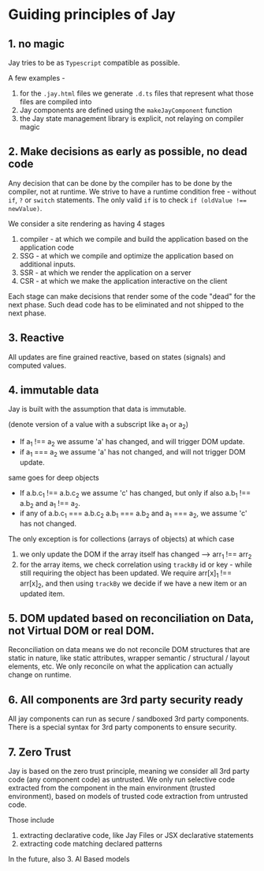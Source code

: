 # Guiding principles of Jay

## 1. no magic 
Jay tries to be as `Typescript` compatible as possible.

A few examples -

1. for the `.jay.html` files we generate `.d.ts` files that represent what those files are compiled into
2. Jay components are defined using the `makeJayComponent` function
3. the Jay state management library is explicit, not relaying on compiler magic

## 2. Make decisions as early as possible, no dead code

Any decision that can be done by the compiler has to be done by the compiler, not at runtime.
We strive to have a runtime condition free - without `if`, `?` or `switch` statements.
The only valid `if` is to check `if (oldValue !== newValue)`.

We consider a site rendering as having 4 stages
1. compiler - at which we compile and build the application based on the application code
2. SSG - at which we compile and optimize the application based on additional inputs. 
3. SSR - at which we render the application on a server
4. CSR - at which we make the application interactive on the client

Each stage can make decisions that render some of the code "dead" for the next phase. Such dead code has to be eliminated 
and not shipped to the next phase. 

## 3. Reactive

All updates are fine grained reactive, based on states (signals) and computed values.

## 4. immutable data
Jay is built with the assumption that data is immutable.

(denote version of a value with a subscript like a<sub>1</sub> or a<sub>2</sub>)

* If a<sub>1</sub> !== a<sub>2</sub> we assume 'a' has changed, and will trigger DOM update.
* if a<sub>1</sub> === a<sub>2</sub> we assume 'a' has not changed, and will not trigger DOM update.

same goes for deep objects

* If a.b.c<sub>1</sub> !== a.b.c<sub>2</sub> we assume 'c' has changed, but only if also a.b<sub>1</sub> !== a.b<sub>2</sub> and a<sub>1</sub> !== a<sub>2</sub>.
* if any of a.b.c<sub>1</sub> === a.b.c<sub>2</sub> a.b<sub>1</sub> === a.b<sub>2</sub> and a<sub>1</sub> === a<sub>2</sub>, we assume 'c' has not changed.

The only exception is for collections (arrays of objects) at which case 
1. we only update the DOM if the array itself has changed --> arr<sub>1</sub> !== arr<sub>2</sub>
2. for the array items, we check correlation using `trackBy` id or key - while still requiring the object has been updated.
   We require arr[x]<sub>1</sub> !== arr[x]<sub>2</sub>, and then using `trackBy` we decide if we have a new item or an updated item.

## 5. DOM updated based on reconciliation on Data, not Virtual DOM or real DOM.

Reconciliation on data means we do not reconcile DOM structures that are static in nature, like static attributes, 
wrapper semantic / structural / layout elements, etc. We only reconcile on what the application can actually change on runtime.

## 6. All components are 3rd party security ready
All jay components can run as secure / sandboxed 3rd party components. 
There is a special syntax for 3rd party components to ensure security.

## 7. Zero Trust
Jay is based on the zero trust principle, meaning we consider all 3rd party code (any component code) as untrusted.
We only run selective code extracted from the component in the main environment (trusted environment), based on
models of trusted code extraction from untrusted code.

Those include
1. extracting declarative code, like Jay Files or JSX declarative statements
2. extracting code matching declared patterns

In the future, also
3. AI Based models

